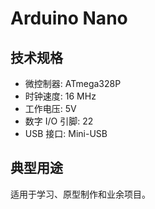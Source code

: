 # Arduino Nano

## 技术规格

- 微控制器: ATmega328P
- 时钟速度: 16 MHz
- 工作电压: 5V
- 数字 I/O 引脚: 22
- USB 接口: Mini-USB

## 典型用途

适用于学习、原型制作和业余项目。
